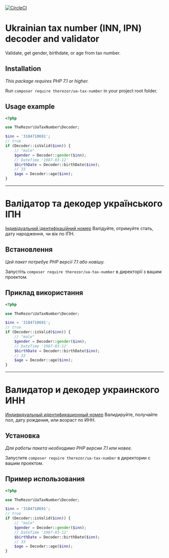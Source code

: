 [![CircleCI](https://circleci.com/gh/therezor/ua-tax-number.svg?style=shield)](https://circleci.com/gh/circleci/circleci-docs)
# Ukrainian tax number (INN, IPN) decoder and validator 
Validate, get gender, birthdate, or age from tax number.

## Installation
_This package requires PHP 7.1 or higher._

Run ```composer require therezor/ua-tax-number``` in your project root folder.

## Usage example
```php
<?php

use TheRezor\UaTaxNumber\Decoder;

$inn = '3184710691';
// true
if (Decoder::isValid($inn)) {
    // "male"
    $gender = Decoder::gender($inn);
    // DateTime '1987-03-12'
    $birthDate = Decoder::birthDate($inn);
    // 33
    $age = Decoder::age($inn);
}
```

___
# Валідатор та декодер українського ІПН
[Індивідуальний ідентифікаційний номер](https://uk.wikipedia.org/wiki/Реєстраційний_номер_облікової_картки_платника_податків)
Валідуйте, отримуйте стать, дату народження, чи вік по ІПН.


## Встановлення
_Цей пакет потребує PHP версії 7.1 або новішу._

Запустіть ```composer require therezor/ua-tax-number``` в директорії з вашим проектом.

## Приклад використання
```php
<?php

use TheRezor\UaTaxNumber\Decoder;

$inn = '3184710691';
// true
if (Decoder::isValid($inn)) {
    // "male"
    $gender = Decoder::gender($inn);
    // DateTime '1987-03-12'
    $birthDate = Decoder::birthDate($inn);
    // 33
    $age = Decoder::age($inn);
}
```

___
# Валидатор и декодер украинского ИНН
[Индивидуальный идентификационный номер](https://ru.wikipedia.org/wiki/Идентификационный_номер_физического_лица)
Валидируйте, получайте пол, дату рождения, или возраст по ИНН.

## Установка
_Для работы пакета необходимо PHP версии 7.1 или новее._

Запустите ```composer require therezor/ua-tax-number``` в директории с вашим проектом.

## Пример использования
```php
<?php

use TheRezor\UaTaxNumber\Decoder;

$inn = '3184710691';
// true
if (Decoder::isValid($inn)) {
    // "male"
    $gender = Decoder::gender($inn);
    // DateTime '1987-03-12'
    $birthDate = Decoder::birthDate($inn);
    // 33
    $age = Decoder::age($inn);
}
```
